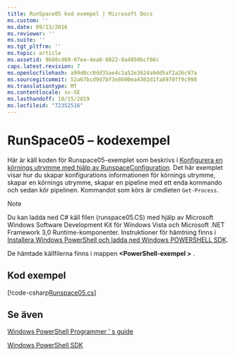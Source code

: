 ```yaml
---
title: RunSpace05 kod exempel | Microsoft Docs
ms.custom: ''
ms.date: 09/13/2016
ms.reviewer: ''
ms.suite: ''
ms.tgt_pltfrm: ''
ms.topic: article
ms.assetid: 9688cd69-07ea-4ea0-8822-0a4850bcf86c
caps.latest.revision: 7
ms.openlocfilehash: a99d0cc0dd35ae4c1a52e3624a9dd5af2a26c97a
ms.sourcegitcommit: 52a67bcd9d7bf3e8600ea4302d1fa8970ff9c998
ms.translationtype: MT
ms.contentlocale: sv-SE
ms.lasthandoff: 10/15/2019
ms.locfileid: "72352516"
---
```

# <a name="runspace05-code-sample"></a>RunSpace05 – kodexempel

Här är käll koden för Runspace05-exemplet som beskrivs i [Konfigurera en körnings utrymme med hjälp av RunspaceConfiguration](https://msdn.microsoft.com/en-us/42681d19-2d05-4975-befd-afb1990e79b2). Det här exemplet visar hur du skapar konfigurations informationen för körnings utrymme, skapar en körnings utrymme, skapar en pipeline med ett enda kommando och sedan kör pipelinen. Kommandot som körs är cmdleten `Get-Process`.

> [!NOTE]
> Du kan ladda ned C# käll filen (runspace05.CS) med hjälp av Microsoft Windows Software Development Kit för Windows Vista och Microsoft .NET Framework 3,0 Runtime-komponenter. Instruktioner för hämtning finns i [Installera Windows PowerShell och ladda ned Windows POWERSHELL SDK](/powershell/developer/installing-the-windows-powershell-sdk).
>
> De hämtade källfilerna finns i mappen **\<PowerShell-exempel >** .

## <a name="code-sample"></a>Kod exempel

[!code-csharp[Runspace05.cs](../../../../powershell-sdk-samples/SDK-2.0/csharp/Runspace05/Runspace05.cs#L11-L86 "Runspace05.cs")]

## <a name="see-also"></a>Se även

[Windows PowerShell Programmer ' s guide](./windows-powershell-programmer-s-guide.md)

[Windows PowerShell SDK](../windows-powershell-reference.md)
